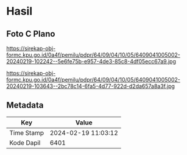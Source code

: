 # Hasil

## Foto C Plano

https://sirekap-obj-formc.kpu.go.id/0a4f/pemilu/pdpr/64/09/04/10/05/6409041005002-20240219-102242--5e6fe75b-e957-4de3-85c8-4df05ecc67a9.jpg

https://sirekap-obj-formc.kpu.go.id/0a4f/pemilu/pdpr/64/09/04/10/05/6409041005002-20240219-103643--2bc78c14-6fa5-4d77-922d-d2da657a8a3f.jpg


## Metadata

| Key        | Value               |
| ---------- | ------------------- |
| Time Stamp | 2024-02-19 11:03:12 |
| Kode Dapil | 6401                |



